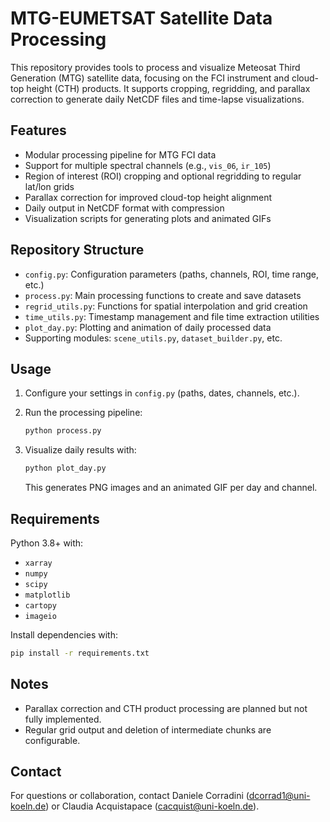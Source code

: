 # MTG-EUMETSAT Satellite Data Processing

This repository provides tools to process and visualize Meteosat Third Generation (MTG) satellite data, focusing on the FCI instrument and cloud-top height (CTH) products. It supports cropping, regridding, and parallax correction to generate daily NetCDF files and time-lapse visualizations.

## Features

* Modular processing pipeline for MTG FCI data
* Support for multiple spectral channels (e.g., `vis_06`, `ir_105`)
* Region of interest (ROI) cropping and optional regridding to regular lat/lon grids
* Parallax correction for improved cloud-top height alignment
* Daily output in NetCDF format with compression
* Visualization scripts for generating plots and animated GIFs

## Repository Structure

* `config.py`: Configuration parameters (paths, channels, ROI, time range, etc.)
* `process.py`: Main processing functions to create and save datasets
* `regrid_utils.py`: Functions for spatial interpolation and grid creation
* `time_utils.py`: Timestamp management and file time extraction utilities
* `plot_day.py`: Plotting and animation of daily processed data
* Supporting modules: `scene_utils.py`, `dataset_builder.py`, etc.

## Usage

1. Configure your settings in `config.py` (paths, dates, channels, etc.).
2. Run the processing pipeline:

   ```bash
   python process.py
   ```
3. Visualize daily results with:

   ```bash
   python plot_day.py
   ```

   This generates PNG images and an animated GIF per day and channel.

## Requirements

Python 3.8+ with:

* `xarray`
* `numpy`
* `scipy`
* `matplotlib`
* `cartopy`
* `imageio`

Install dependencies with:

```bash
pip install -r requirements.txt
```

## Notes

* Parallax correction and CTH product processing are planned but not fully implemented.
* Regular grid output and deletion of intermediate chunks are configurable.

## Contact

For questions or collaboration, contact Daniele Corradini (dcorrad1@uni-koeln.de) or Claudia Acquistapace (cacquist@uni-koeln.de).


